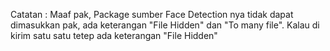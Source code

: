 Catatan : 
Maaf pak, Package sumber Face Detection nya tidak dapat dimasukkan pak, ada keterangan "File Hidden" dan "To many file". Kalau di kirim satu satu tetep ada keterangan "File Hidden"
